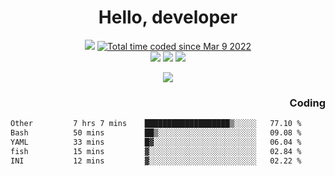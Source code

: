 # <div align='center' >Hello, developer</div>

<div align='center'>
  <a ><img src="https://img.shields.io/badge/dynamic/json?url=https%3A%2F%2Fapi.swo.moe%2Fstats%2Fgithub%2FFree-Aaron-Li&query=count&color=181717&label=GitHub&labelColor=282c34&logo=github&suffix=+follows&cacheSeconds=3600"></a>
  <a href="https://wakatime.com/@fe40087f-8eae-48dc-9950-ad0633db1591"><img src="https://wakatime.com/badge/user/fe40087f-8eae-48dc-9950-ad0633db1591.svg" alt="Total time coded since Mar 9 2022" /></a>
</div>
<div align='center'>
  <a><img src="https://img.shields.io/badge/C%2FC%2B%2B%20-%20%2375664D"></a>
  <a><img src="https://img.shields.io/badge/Kotlin%20-%20%2375664D"></a>
  <a><img src="https://img.shields.io/badge/JavaScript%20-%20%2375664D"></a>
</div>

<p align="center">
  <img src="https://readme-typing-svg.demolab.com/?lines=你好!+开发者;Hello!+ developer&font=Fira%20Code&center=true&width=380&height=50&duration=4000&pause=1000">
</p>


<div align='right'>
  <h3>Coding</h3>
</div>

<!--START_SECTION:waka-->

```txt
Other         7 hrs 7 mins    ███████████████████▒░░░░░   77.10 %
Bash          50 mins         ██▒░░░░░░░░░░░░░░░░░░░░░░   09.08 %
YAML          33 mins         █▓░░░░░░░░░░░░░░░░░░░░░░░   06.04 %
fish          15 mins         ▓░░░░░░░░░░░░░░░░░░░░░░░░   02.84 %
INI           12 mins         ▓░░░░░░░░░░░░░░░░░░░░░░░░   02.22 %
```

<!--END_SECTION:waka-->




